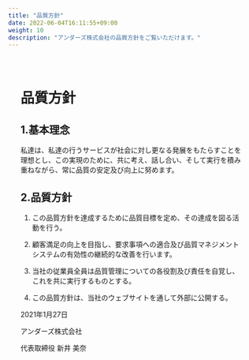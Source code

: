 ```yaml
---
title: "品質方針"
date: 2022-06-04T16:11:55+09:00
weight: 10
description: "アンダーズ株式会社の品質方針をご覧いただけます。"
---
```

<div amp-fx="fade-in" data-duration="500ms" class='container' style="padding: 25px">
<h1 class="inline">品質方針</h1>

<div class="mt-16 mb-8">
<h2>1.基本理念</h2>

私達は、私達の行うサービスが社会に対し更なる発展をもたらすことを理想とし、この実現のために、共に考え、話し合い、そして実行を積み重ねながら、常に品質の安定及び向上に努めます。
</div>

<div class="mt-8 mb-32">
<h2>2.品質方針</h2>

1. この品質方針を達成するために品質目標を定め、その達成を図る活動を行う。

2. 顧客満足の向上を目指し、要求事項への適合及び品質マネジメントシステムの有効性の継続的な改善を行います。

3. 当社の従業員全員は品質管理についての各役割及び責任を自覚し、これを共に実行するものとする。

4. この品質方針は、当社のウェブサイトを通して外部に公開する。
</div>

<div class="text-right">

2021年1月27日

アンダーズ株式会社

代表取締役 新井 美奈
</div>
</div>
